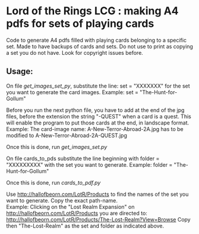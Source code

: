 # Lord of the Rings LCG : making A4 pdfs for sets of playing cards

Code to generate A4 pdfs filled with playing cards belonging to a specific set.
Made to have backups of cards and sets.
Do not use to print as copying a set you do not have. Look for copyright issues before.

## Usage:

On file *get_images_set_py*, substitute the line:
set = "XXXXXXX" for the set you want to generate the card images. Example:
set = "The-Hunt-for-Gollum"

Before you run the next python file, you have to add at the end of the jpg files, before the extension the string "-QUEST" when a card is a quest.
This will enable the program to put those cards at the end, in landscape format.
Example:
The card-image name: A-New-Terror-Abroad-2A.jpg has to be modified to A-New-Terror-Abroad-2A-QUEST.jpg

Once this is done, run *get_images_set.py*

On file cards_to_pds substitute the line beginning with
folder = "XXXXXXXXX"
with the set you want to generate. Example:
folder = "The-Hunt-for-Gollum"

Once this is done, run *cards_to_pdf.py*

Use http://hallofbeorn.com/LotR/Products to find the names of the set you want to generate. Copy the exact path-name.  
Example: Clicking on the "Lost Realm Expansion" on http://hallofbeorn.com/LotR/Products you are directed to:  
http://hallofbeorn.com/LotR/Products/The-Lost-Realm?View=Browse
Copy then "The-Lost-Realm" as the set and folder as indicated above.  